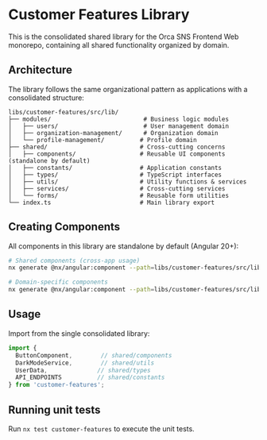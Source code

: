 # Customer Features Library

This is the consolidated shared library for the Orca SNS Frontend Web monorepo, containing all shared functionality organized by domain.

## Architecture

The library follows the same organizational pattern as applications with a consolidated structure:

```
libs/customer-features/src/lib/
├── modules/                          # Business logic modules
│   ├── users/                        # User management domain
│   ├── organization-management/      # Organization domain
│   └── profile-management/          # Profile domain
├── shared/                          # Cross-cutting concerns
│   ├── components/                  # Reusable UI components (standalone by default)
│   ├── constants/                   # Application constants
│   ├── types/                       # TypeScript interfaces
│   ├── utils/                       # Utility functions & services
│   ├── services/                    # Cross-cutting services
│   └── forms/                       # Reusable form utilities
└── index.ts                         # Main library export
```

## Creating Components

All components in this library are standalone by default (Angular 20+):

```bash
# Shared components (cross-app usage)
nx generate @nx/angular:component --path=libs/customer-features/src/lib/shared/components/data-table

# Domain-specific components
nx generate @nx/angular:component --path=libs/customer-features/src/lib/modules/users/components/user-profile
```

## Usage

Import from the single consolidated library:

```typescript
import { 
  ButtonComponent,        // shared/components
  DarkModeService,        // shared/utils
  UserData,              // shared/types
  API_ENDPOINTS          // shared/constants
} from 'customer-features';
```

## Running unit tests

Run `nx test customer-features` to execute the unit tests.
